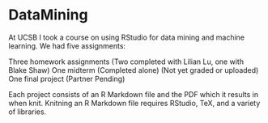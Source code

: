 # DataMining
At UCSB I took a course on using RStudio for data mining and machine learning. We had five assignments:

Three homework assignments (Two completed with Lilian Lu, one with Blake Shaw)
One midterm (Completed alone) (Not yet graded or uploaded)
One final project (Partner Pending)

Each project consists of an R Markdown file and the PDF which it results in when knit. 
Knitning an R Markdown file requires RStudio, TeX, and a variety of libraries.
